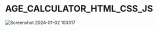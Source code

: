 # AGE_CALCULATOR_HTML_CSS_JS
![Screenshot 2024-01-02 103317](https://github.com/Amisha0971/AGE-CALCULATOR-HTML-CSS/assets/136344215/3c6937f4-1b08-42f5-bbdc-12780d66db18)
